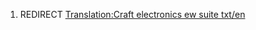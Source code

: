 1.  REDIRECT [Translation:Craft electronics ew suite
    txt/en](Translation:Craft_electronics_ew_suite_txt/en "wikilink")